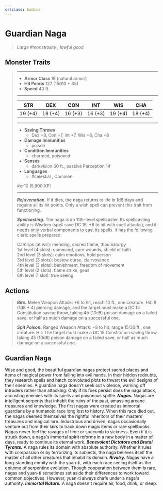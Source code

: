 ```yaml
---
cssclass: kanban
---
```


# Guardian Naga
>*Large #monstrosity , lawful good*
## Monster Traits
>___
>- **Armor Class** 18 (natural armor)
>- **Hit Points** 127 (15d10 + 45)
>- **Speed** 40 ft.
>___
>|STR|DEX|CON|INT|WIS|CHA|
>|:---:|:---:|:---:|:---:|:---:|:---:|
>|19 (+4)|18 (+4)|16 (+3)|16 (+3)|19 (+4)|18 (+4)|
>___
>- **Saving Throws**
>	 - Dex +8, Con +7, Int +7, Wis +8, Cha +8
>- **Damage Immunities**
>	 - poison
>- **Condition Immunities**
>	 - charmed, poisoned
>- **Senses**
>	 - darkvision 60 ft., passive Perception 14
>- **Languages**
>	 - #celestial , Common
>
> #cr10 (5,900 XP)
>___
>***Rejuvenation.*** If it dies, the naga returns to life in 1d6 days and regains all its hit points. Only a wish spell can prevent this trait from functioning.  
>
>***Spellcasting.*** The naga is an 11th-level spellcaster. Its spellcasting ability is Wisdom (spell save DC 16, +8 to hit with spell attacks), and it needs only verbal components to cast its spells. It has the following cleric spells prepared:  
>
>Cantrips (at will): mending, sacred flame, thaumaturgy  
>1st level (4 slots): command, cure wounds, shield of faith  
>2nd level (3 slots): calm emotions, hold person  
>3rd level (3 slots): bestow curse, clairvoyance  
>4th level (3 slots): banishment, freedom of movement  
>5th level (2 slots): flame strike, geas  
>6th level (1 slot): true seeing  
>
## Actions
>***Bite.*** Melee Weapon Attack: +8 to hit, reach 10 ft., one creature. Hit: 8 (1d8 + 4) piercing damage, and the target must make a DC 15 Constitution saving throw, taking 45 (10d8) poison damage on a failed save, or half as much damage on a successful one.  
>
>***Spit Poison.*** Ranged Weapon Attack: +8 to hit, range 15/30 ft., one creature. Hit: The target must make a DC 15 Constitution saving throw, taking 45 (10d8) poison damage on a failed save, or half as much damage on a successful one.
## Guardian Naga
Wise and good, the beautiful guardian nagas protect sacred places and items of magical power from falling into evil hands. In their hidden redoubts, they research spells and hatch convoluted plots to thwart the evil designs of their enemies.
A guardian naga doesn't seek out violence, warning off intruders rather than attacking. Only if its foes persist does the naga attack, accosting enemies with its spells and poisonous spittle.
***Nagas.*** Nagas are intelligent serpents that inhabit the ruins of the past, amassing arcane treasures and knowledge.
The first nagas were created as immortal guardians by a humanoid race long lost to history. When this race died out, the nagas deemed themselves the rightful inheritors of their masters' treasures and magical lore. Industrious and driven, nagas occasionally venture out from their lairs to track down magic items or rare spellbooks.
Nagas never feel the ravages of time or succumb to sickness. Even if it is struck down, a naga's immortal spirit reforms in a new body in a matter of days, ready to continue its eternal work.
***Benevolent Dictators and Brutal Tyrants.***  A naga rules its domain with absolute authority. Whether it rules with compassion or by terrorizing its subjects, the naga believes itself the master of all other creatures that inhabit its domain.
***Rivalry.***  Nagas have a long-standing enmity with the yuan-ti, with each race seeing itself as the epitome of serpentine evolution. Though cooperation between them is rare, nagas and yuan-ti sometimes set aside their differences to work toward common objectives. However, yuan-ti always chafe under a naga's authority.
***Immortal Nature.***  A naga doesn't require air, food, drink, or sleep.